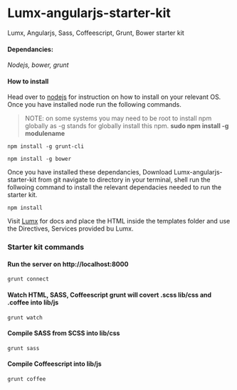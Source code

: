 # Lumx-angularjs-starter-kit
Lumx, Angularjs, Sass, Coffeescript, Grunt, Bower starter kit

#### Dependancies:

*Nodejs, bower, grunt*

#### How to install
Head over to [nodejs](https://nodejs.org) for instruction on how to install on your relevant OS. Once you have installed node run the following commands. 

> NOTE: on some systems you may need to be root to install npm globally as -g stands for globally install this npm. **sudo npm install -g modulename**

```
npm install -g grunt-cli
```

```
npm install -g bower
```

Once you have installed these dependancies, Download Lumx-angularjs-starter-kit from git navigate to directory in your terminal, shell run the follwoing command to install the relevant dependacies needed to run the starter kit.


```
npm install
```
Visit [Lumx](http://ui.lumapps.com/) for docs and place the HTML inside the templates folder and use the Directives, Services provided bu Lumx.
### Starter kit commands

#### Run the server on http://localhost:8000

```
grunt connect
```

#### Watch HTML, SASS, Coffeescript grunt will covert .scss lib/css and .coffee into lib/js 

```
grunt watch
```

#### Compile SASS from SCSS into lib/css

```
grunt sass
```

#### Compile Coffeescript into lib/js

```
grunt coffee
```
